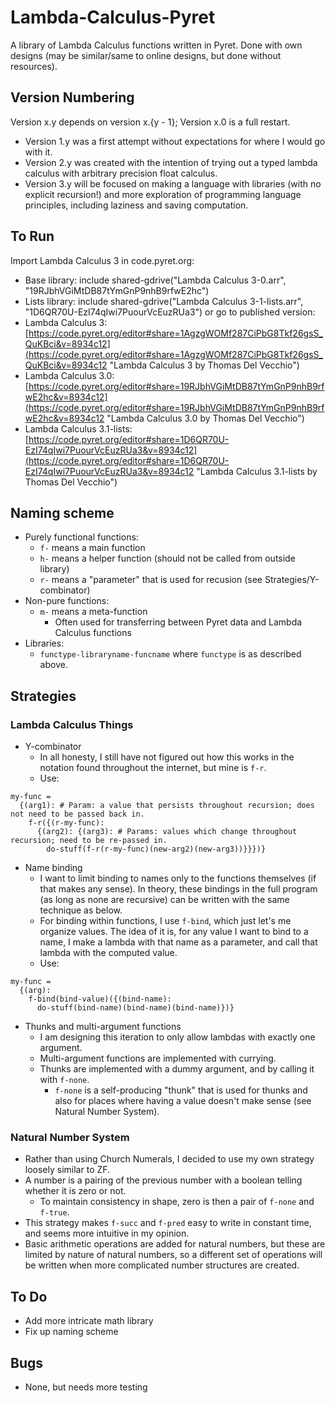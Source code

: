 # Lambda-Calculus-Pyret
A library of Lambda Calculus functions written in Pyret. Done with own designs (may be similar/same to online designs, but done without resources).

## Version Numbering
Version x.y depends on version x.{y - 1}; Version x.0 is a full restart.

 - Version 1.y was a first attempt without expectations for where I would go with it.
 - Version 2.y was created with the intention of trying out a typed lambda calculus with arbitrary precision float calculus.
 - Version 3.y will be focused on making a language with libraries (with no explicit recursion!) and more exploration of programming language principles, including laziness and saving computation.

## To Run
Import Lambda Calculus 3 in code.pyret.org:
 - Base library: include shared-gdrive("Lambda Calculus 3-0.arr", "19RJbhVGiMtDB87tYmGnP9nhB9rfwE2hc")
 - Lists library: include shared-gdrive("Lambda Calculus 3-1-lists.arr", "1D6QR70U-EzI74qIwi7PuourVcEuzRUa3")
or go to published version: 
 - Lambda Calculus 3: [https://code.pyret.org/editor#share=1AgzgWOMf287CiPbG8Tkf26gsS_QuKBci&v=8934c12](https://code.pyret.org/editor#share=1AgzgWOMf287CiPbG8Tkf26gsS_QuKBci&v=8934c12 "Lambda Calculus 3 by Thomas Del Vecchio")
 - Lambda Calculus 3.0: [https://code.pyret.org/editor#share=19RJbhVGiMtDB87tYmGnP9nhB9rfwE2hc&v=8934c12](https://code.pyret.org/editor#share=19RJbhVGiMtDB87tYmGnP9nhB9rfwE2hc&v=8934c12 "Lambda Calculus 3.0 by Thomas Del Vecchio")
 - Lambda Calculus 3.1-lists: [https://code.pyret.org/editor#share=1D6QR70U-EzI74qIwi7PuourVcEuzRUa3&v=8934c12](https://code.pyret.org/editor#share=1D6QR70U-EzI74qIwi7PuourVcEuzRUa3&v=8934c12 "Lambda Calculus 3.1-lists by Thomas Del Vecchio")

## Naming scheme
 - Purely functional functions:
   - `f-` means a main function
   - `h-` means a helper function (should not be called from outside library)
   - `r-` means a "parameter" that is used for recusion (see Strategies/Y-combinator)
 - Non-pure functions:
   - `m-` means a meta-function
     - Often used for transferring between Pyret data and Lambda Calculus functions
 - Libraries:
   - `functype-libraryname-funcname` where `functype` is as described above.

## Strategies
### Lambda Calculus Things
 - Y-combinator
   - In all honesty, I still have not figured out how this works in the notation found throughout the internet, but mine is `f-r`.
   - Use:
```pyret
my-func = 
  {(arg1): # Param: a value that persists throughout recursion; does not need to be passed back in.
    f-r({(r-my-func): 
      {(arg2): {(arg3): # Params: values which change throughout recursion; need to be re-passed in.
        do-stuff(f-r(r-my-func)(new-arg2)(new-arg3))}}})}
```
 - Name binding
   - I want to limit binding to names only to the functions themselves (if that makes any sense). In theory, these bindings in the full program (as long as none are recursive) can be written with the same technique as below.
   - For binding within functions, I use `f-bind`, which just let's me organize values. The idea of it is, for any value I want to bind to a name, I make a lambda with that name as a parameter, and call that lambda with the computed value.
   - Use:
```pyret
my-func =
  {(arg):
    f-bind(bind-value)({(bind-name): 
      do-stuff(bind-name)(bind-name)(bind-name)})}
```
 - Thunks and multi-argument functions
   - I am designing this iteration to only allow lambdas with exactly one argument.
   - Multi-argument functions are implemented with currying.
   - Thunks are implemented with a dummy argument, and by calling it with `f-none`.
     - `f-none` is a self-producing "thunk" that is used for thunks and also for places where having a value doesn't make sense (see Natural Number System).
     
### Natural Number System
 - Rather than using Church Numerals, I decided to use my own strategy loosely similar to ZF.
 - A number is a pairing of the previous number with a boolean telling whether it is zero or not.
   - To maintain consistency in shape, zero is then a pair of `f-none` and `f-true`.
 - This strategy makes `f-succ` and `f-pred` easy to write in constant time, and seems more intuitive in my opinion.
 - Basic arithmetic operations are added for natural numbers, but these are limited by nature of natural numbers, so a different set of operations will be written when more complicated number structures are created.

## To Do
 - Add more intricate math library
 - Fix up naming scheme

## Bugs
 - None, but needs more testing
